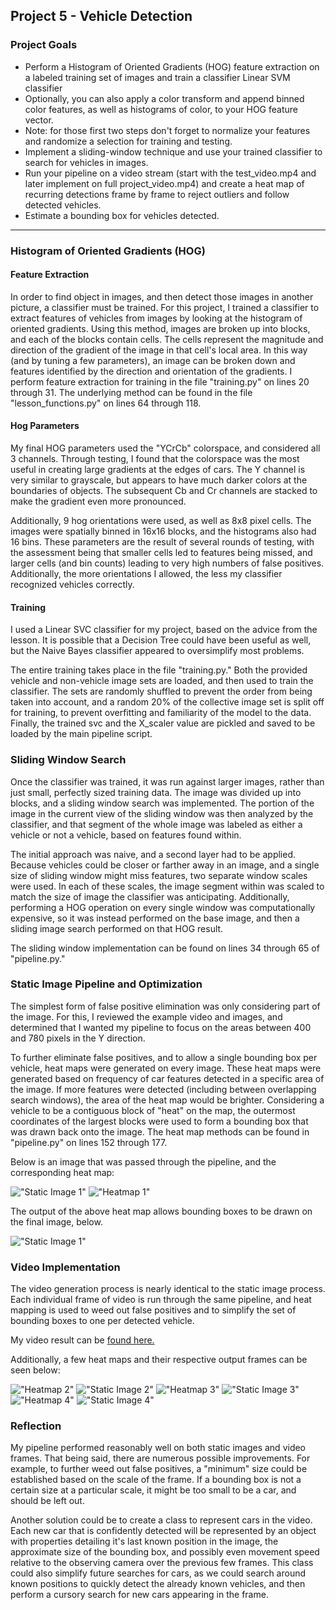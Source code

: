 ## Project 5 - Vehicle Detection
### Project Goals
- Perform a Histogram of Oriented Gradients (HOG) feature extraction on a labeled training set of images and train a classifier Linear SVM classifier
- Optionally, you can also apply a color transform and append binned color features, as well as histograms of color, to your HOG feature vector.
- Note: for those first two steps don't forget to normalize your features and randomize a selection for training and testing.
- Implement a sliding-window technique and use your trained classifier to search for vehicles in images.
- Run your pipeline on a video stream (start with the test_video.mp4 and later implement on full project_video.mp4) and create a heat map of recurring detections frame by frame to reject outliers and follow detected vehicles.
- Estimate a bounding box for vehicles detected.

---

### Histogram of Oriented Gradients (HOG)

#### Feature Extraction

In order to find object in images, and then detect those images in another picture, a classifier must be trained. For this project, I trained a classifier to extract features of vehicles from images by looking at the histogram of oriented gradients. Using this method, images are broken up into blocks, and each of the blocks contain cells. The cells represent the magnitude and direction of the gradient of the image in that cell's local area. In this way (and by tuning a few parameters), an image can be broken down and features identified by the direction and orientation of the gradients. I perform feature extraction for training in the file "training.py" on lines 20 through 31. The underlying method can be found in the file "lesson_functions.py" on lines 64 through 118.

#### Hog Parameters

My final HOG parameters used the "YCrCb" colorspace, and considered all 3 channels. Through testing, I found that the colorspace was the most useful in creating large gradients at the edges of cars. The Y channel is very similar to grayscale, but appears to have much darker colors at the boundaries of objects. The subsequent Cb and Cr channels are stacked to make the gradient even more pronounced.

Additionally, 9 hog orientations were used, as well as 8x8 pixel cells. The images were spatially binned in 16x16 blocks, and the histograms also had 16 bins. These parameters are the result of several rounds of testing, with the assessment being that smaller cells led to features being missed, and larger cells (and bin counts) leading to very high numbers of false positives. Additionally, the more orientations I allowed, the less my classifier recognized vehicles correctly.

#### Training

I used a Linear SVC classifier for my project, based on the advice from the lesson. It is possible that a Decision Tree could have been useful as well, but the Naive Bayes classifier appeared to oversimplify most problems.

The entire training takes place in the file "training.py." Both the provided vehicle and non-vehicle image sets are loaded, and then used to train the classifier. The sets are randomly shuffled to prevent the order from being taken into account, and a random 20% of the collective image set is split off for training, to prevent overfitting and familiarity of the model to the data. Finally, the trained svc and the X_scaler value are pickled and saved to be loaded by the main pipeline script.

### Sliding Window Search

Once the classifier was trained, it was run against larger images, rather than just small, perfectly sized training data. The image was divided up into blocks, and a sliding window search was implemented. The portion of the image in the current view of the sliding window was then analyzed by the classifier, and that segment of the whole image was labeled as either a vehicle or not a vehicle, based on features found within.

The initial approach was naive, and a second layer had to be applied. Because vehicles could be closer or farther away in an image, and a single size of sliding window might miss features, two separate window scales were used. In each of these scales, the image segment within was scaled to match the size of image the classifier was anticipating. Additionally, performing a HOG operation on every single window was computationally expensive, so it was instead performed on the base image, and then a sliding image search performed on that HOG result.

The sliding window implementation can be found on lines 34 through 65 of "pipeline.py."

### Static Image Pipeline and Optimization

The simplest form of false positive elimination was only considering part of the image. For this, I reviewed the example video and images, and determined that I wanted my pipeline to focus on the areas between 400 and 780 pixels in the Y direction.

To further eliminate false positives, and to allow a single bounding box per vehicle, heat maps were generated on every image. These heat maps were generated based on frequency of car features detected in a specific area of the image. If more features were detected (including between overlapping search windows), the area of the heat map would be brighter. Considering a vehicle to be a contiguous block of "heat" on the map, the outermost coordinates of the largest blocks were used to form a bounding box that was drawn back onto the image. The heat map methods can be found in "pipeline.py" on lines 152 through 177.

Below is an image that was passed through the pipeline, and the corresponding heat map:

!["Static Image 1"](./test_images/test1.jpg)
!["Heatmap 1"](./output_images/heatmap_test1.png)

The output of the above heat map allows bounding boxes to be drawn on the final image, below.

!["Static Image 1"](./output_images/vehicle_detected_test1.jpg)

### Video Implementation

The video generation process is nearly identical to the static image process. Each individual frame of video is run through the same pipeline, and heat mapping is used to weed out false positives and to simplify the set of bounding boxes to one per detected vehicle.

My video result can be [found here.](./video_out.mp4)

Additionally, a few heat maps and their respective output frames can be seen below:

!["Heatmap 2"](./output_images/heatmap_test3.png)
!["Static Image 2"](./output_images/vehicle_detected_test3.jpg)
!["Heatmap 3"](./output_images/heatmap_test4.png)
!["Static Image 3"](./output_images/vehicle_detected_test4.jpg)
!["Heatmap 4"](./output_images/heatmap_test6.png)
!["Static Image 4"](./output_images/vehicle_detected_test6.jpg)

### Reflection

My pipeline performed reasonably well on both static images and video frames. That being said, there are numerous possible improvements. For example, to further weed out false positives, a "minimum" size could be established based on the scale of the frame. If a bounding box is not a certain size at a particular scale, it might be too small to be a car, and should be left out.

Another solution could be to create a class to represent cars in the video. Each new car that is confidently detected will be represented by an object with properties detailing it's last known position in the image, the approximate size of the bounding box, and possibly even movement speed relative to the observing camera over the previous few frames. This class could also simplify future searches for cars, as we could search around known positions to quickly detect the already known vehicles, and then perform a cursory search for new cars appearing in the frame.
